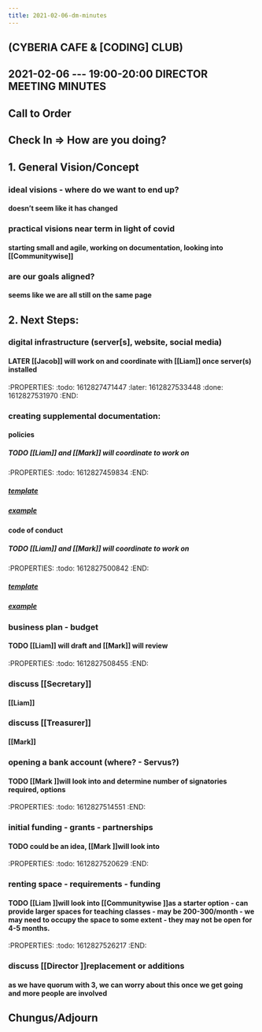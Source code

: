```yaml
---
title: 2021-02-06-dm-minutes
---
```


## (CYBERIA CAFE & [CODING] CLUB)
2021-02-06 --- 19:00-20:00
DIRECTOR MEETING
MINUTES
----------
## Call to Order

## Check In => How are you doing?
## 1. General Vision/Concept
### ideal visions - where do we want to end up?
#### doesn’t seem like it has changed
### practical visions near term in light of covid
#### starting small and agile, working on documentation, looking into [[Communitywise]]
### are our goals aligned?
#### seems like we are all still on the same page
## 2. Next Steps:
### digital infrastructure (server[s], website, social media)
#### LATER [[Jacob]] will work on and coordinate with [[Liam]] once server(s) installed
:PROPERTIES:
:todo: 1612827471447
:later: 1612827533448
:done: 1612827531970
:END:
### creating supplemental documentation:
#### policies
##### TODO [[Liam]] and [[Mark]] will coordinate to work on
:PROPERTIES:
:todo: 1612827459834
:END:
##### [template](https://docs.google.com/document/d/1AfWPBVYEkmFEIUNGHcWGiAWRsRlQTM4D2T6XyBLO9ss/edit?usp=sharing)
##### [example](https://docum.ents.ca./GeneralPolicies-October2018.pdf)
#### code of conduct
##### TODO [[Liam]] and [[Mark]] will coordinate to work on
:PROPERTIES:
:todo: 1612827500842
:END:
##### [template](https://docs.google.com/document/d/1kGwts6JsH_4ObXs3Kgeyum66BW12EcXqibDFv2OnKIk/edit?usp=sharing)
##### [example](https://docum.ents.ca./CodeOfConduct.pdf)
### business plan - budget
#### TODO [[Liam]] will draft and [[Mark]] will review
:PROPERTIES:
:todo: 1612827508455
:END:
### discuss [[Secretary]]
#### [[Liam]]
### discuss [[Treasurer]]
#### [[Mark]]
### opening a bank account (where? - Servus?)
#### TODO [[Mark ]]will look into and determine number of signatories required, options
:PROPERTIES:
:todo: 1612827514551
:END:
### initial funding - grants - partnerships
#### TODO could be an idea, [[Mark ]]will look into
:PROPERTIES:
:todo: 1612827520629
:END:
### renting space - requirements - funding
#### TODO [[Liam ]]will look into [[Communitywise ]]as a starter option - can provide larger spaces for teaching classes - may be 200-300/month - we may need to occupy the space to some extent - they may not be open for 4-5 months.
:PROPERTIES:
:todo: 1612827526217
:END:
### discuss [[Director ]]replacement or additions
#### as we have quorum with 3, we can worry about this once we get going and more people are involved
## Chungus/Adjourn